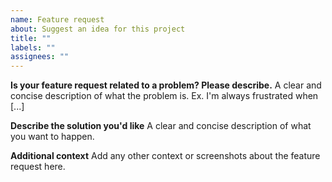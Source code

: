 ```yaml
---
name: Feature request
about: Suggest an idea for this project
title: ""
labels: ""
assignees: ""
---
```


**Is your feature request related to a problem? Please describe.** A clear and
concise description of what the problem is. Ex. I'm always frustrated when [...]

**Describe the solution you'd like** A clear and concise description of what you
want to happen.

**Additional context** Add any other context or screenshots about the feature
request here.
